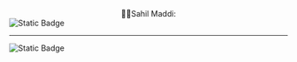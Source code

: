 <center>🧑‍💻Sahil Maddi:</center>
<img alt="Static Badge" src="https://img.shields.io/badge/Java-Developer"><hr/><img alt="Static Badge" src="https://img.shields.io/badge/Spring-Boot-Developer">




